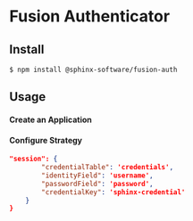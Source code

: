 # Fusion Authenticator


## Install

    $ npm install @sphinx-software/fusion-auth

## Usage

#### Create an Application

#### Configure Strategy

```json
"session": {
        "credentialTable": 'credentials',
        "identityField": 'username',
        "passwordField": 'password',
        "credentialKey": 'sphinx-credential'
    }
}
```